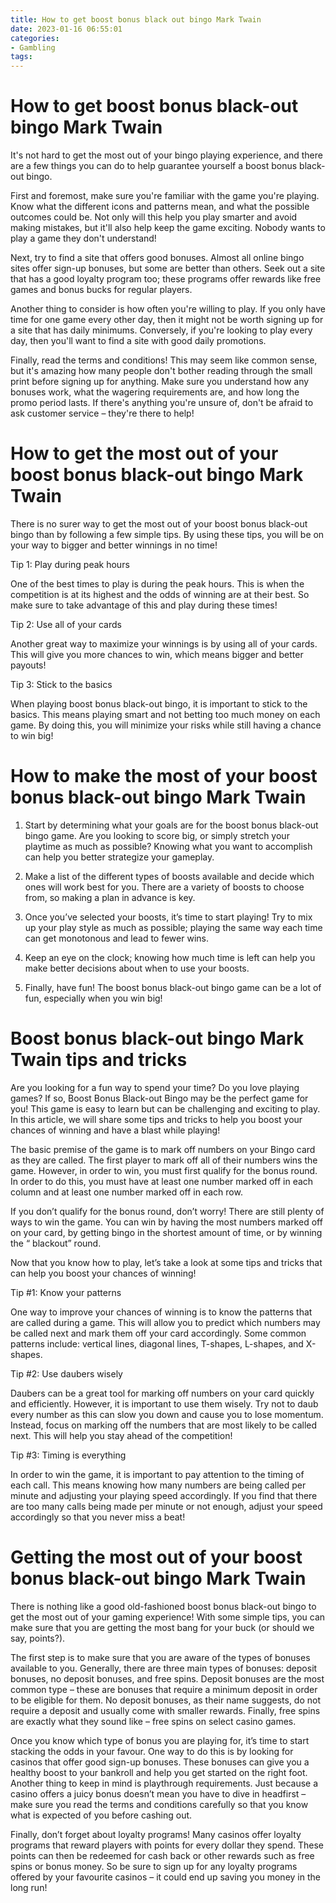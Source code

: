 ```yaml
---
title: How to get boost bonus black out bingo Mark Twain
date: 2023-01-16 06:55:01
categories:
- Gambling
tags:
---
```



#  How to get boost bonus black-out bingo Mark Twain

It's not hard to get the most out of your bingo playing experience, and there are a few things you can do to help guarantee yourself a boost bonus black-out bingo.

First and foremost, make sure you're familiar with the game you're playing. Know what the different icons and patterns mean, and what the possible outcomes could be. Not only will this help you play smarter and avoid making mistakes, but it'll also help keep the game exciting. Nobody wants to play a game they don't understand!

Next, try to find a site that offers good bonuses. Almost all online bingo sites offer sign-up bonuses, but some are better than others. Seek out a site that has a good loyalty program too; these programs offer rewards like free games and bonus bucks for regular players.

Another thing to consider is how often you're willing to play. If you only have time for one game every other day, then it might not be worth signing up for a site that has daily minimums. Conversely, if you're looking to play every day, then you'll want to find a site with good daily promotions.

Finally, read the terms and conditions! This may seem like common sense, but it's amazing how many people don't bother reading through the small print before signing up for anything. Make sure you understand how any bonuses work, what the wagering requirements are, and how long the promo period lasts. If there's anything you're unsure of, don't be afraid to ask customer service – they're there to help!

#  How to get the most out of your boost bonus black-out bingo Mark Twain

There is no surer way to get the most out of your boost bonus black-out bingo than by following a few simple tips. By using these tips, you will be on your way to bigger and better winnings in no time!

Tip 1: Play during peak hours

One of the best times to play is during the peak hours. This is when the competition is at its highest and the odds of winning are at their best. So make sure to take advantage of this and play during these times!

Tip 2: Use all of your cards

Another great way to maximize your winnings is by using all of your cards. This will give you more chances to win, which means bigger and better payouts!

Tip 3: Stick to the basics

When playing boost bonus black-out bingo, it is important to stick to the basics. This means playing smart and not betting too much money on each game. By doing this, you will minimize your risks while still having a chance to win big!

#  How to make the most of your boost bonus black-out bingo Mark Twain

1. Start by determining what your goals are for the boost bonus black-out bingo game. Are you looking to score big, or simply stretch your playtime as much as possible? Knowing what you want to accomplish can help you better strategize your gameplay.

2. Make a list of the different types of boosts available and decide which ones will work best for you. There are a variety of boosts to choose from, so making a plan in advance is key.

3. Once you’ve selected your boosts, it’s time to start playing! Try to mix up your play style as much as possible; playing the same way each time can get monotonous and lead to fewer wins.

4. Keep an eye on the clock; knowing how much time is left can help you make better decisions about when to use your boosts.

5. Finally, have fun! The boost bonus black-out bingo game can be a lot of fun, especially when you win big!

#  Boost bonus black-out bingo Mark Twain tips and tricks

Are you looking for a fun way to spend your time? Do you love playing games? If so, Boost Bonus Black-out Bingo may be the perfect game for you! This game is easy to learn but can be challenging and exciting to play. In this article, we will share some tips and tricks to help you boost your chances of winning and have a blast while playing!

The basic premise of the game is to mark off numbers on your Bingo card as they are called. The first player to mark off all of their numbers wins the game. However, in order to win, you must first qualify for the bonus round. In order to do this, you must have at least one number marked off in each column and at least one number marked off in each row.

If you don’t qualify for the bonus round, don’t worry! There are still plenty of ways to win the game. You can win by having the most numbers marked off on your card, by getting bingo in the shortest amount of time, or by winning the “ blackout” round.

Now that you know how to play, let’s take a look at some tips and tricks that can help you boost your chances of winning!

Tip #1: Know your patterns

One way to improve your chances of winning is to know the patterns that are called during a game. This will allow you to predict which numbers may be called next and mark them off your card accordingly. Some common patterns include: vertical lines, diagonal lines, T-shapes, L-shapes, and X-shapes.

Tip #2: Use daubers wisely

Daubers can be a great tool for marking off numbers on your card quickly and efficiently. However, it is important to use them wisely. Try not to daub every number as this can slow you down and cause you to lose momentum. Instead, focus on marking off the numbers that are most likely to be called next. This will help you stay ahead of the competition!

Tip #3: Timing is everything

In order to win the game, it is important to pay attention to the timing of each call. This means knowing how many numbers are being called per minute and adjusting your playing speed accordingly. If you find that there are too many calls being made per minute or not enough, adjust your speed accordingly so that you never miss a beat!

#  Getting the most out of your boost bonus black-out bingo Mark Twain

There is nothing like a good old-fashioned boost bonus black-out bingo to get the most out of your gaming experience! With some simple tips, you can make sure that you are getting the most bang for your buck (or should we say, points?).

The first step is to make sure that you are aware of the types of bonuses available to you. Generally, there are three main types of bonuses: deposit bonuses, no deposit bonuses, and free spins. Deposit bonuses are the most common type – these are bonuses that require a minimum deposit in order to be eligible for them. No deposit bonuses, as their name suggests, do not require a deposit and usually come with smaller rewards. Finally, free spins are exactly what they sound like – free spins on select casino games.

Once you know which type of bonus you are playing for, it’s time to start stacking the odds in your favour. One way to do this is by looking for casinos that offer good sign-up bonuses. These bonuses can give you a healthy boost to your bankroll and help you get started on the right foot. Another thing to keep in mind is playthrough requirements. Just because a casino offers a juicy bonus doesn’t mean you have to dive in headfirst – make sure you read the terms and conditions carefully so that you know what is expected of you before cashing out.

Finally, don’t forget about loyalty programs! Many casinos offer loyalty programs that reward players with points for every dollar they spend. These points can then be redeemed for cash back or other rewards such as free spins or bonus money. So be sure to sign up for any loyalty programs offered by your favourite casinos – it could end up saving you money in the long run!